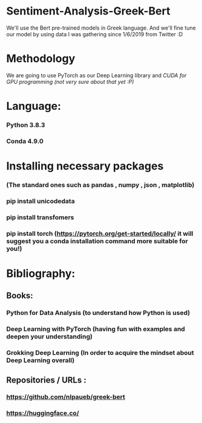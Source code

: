 # Sentiment-Analysis-Greek-Bert
 We'll use the Bert pre-trained models in Greek language. And we'll fine tune our model by using data I was gathering since 1/6/2019 from Twitter :D
 
# Methodology
 We are going to use PyTorch as our Deep Learning library and _CUDA for GPU programming (not very sure about that yet :P)_
 
# Language:
### Python 3.8.3
### Conda 4.9.0


# Installing necessary packages
### (The standard ones such as pandas , numpy , json , matplotlib)
### pip install unicodedata
### pip install transfomers
### pip install torch (https://pytorch.org/get-started/locally/ it will suggest you a conda installation command more suitable for you!)

# Bibliography:
## Books:
### Python for Data Analysis (to understand how Python is used)
### Deep Learning with PyTorch (having fun with examples and deepen your understanding)
### Grokking Deep Learning (In order to acquire the mindset about Deep Learning overall)
## Repositories / URLs :
### https://github.com/nlpaueb/greek-bert
### https://huggingface.co/

